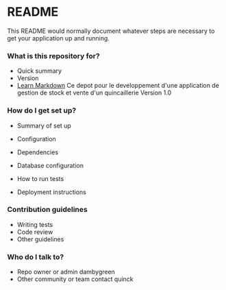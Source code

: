 # README #

This README would normally document whatever steps are necessary to get your application up and running.

### What is this repository for? ###

* Quick summary
* Version
* [Learn Markdown](https://bitbucket.org/tutorials/markdowndemo)
Ce depot pour le developpement d'une application de gestion de stock et vente d'un quincaillerie
Version 1.0

### How do I get set up? ###

* Summary of set up
* Configuration
* Dependencies
* Database configuration

* How to run tests
* Deployment instructions

### Contribution guidelines ###

* Writing tests
* Code review
* Other guidelines

### Who do I talk to? ###

* Repo owner or admin
dambygreen
* Other community or team contact
quinck